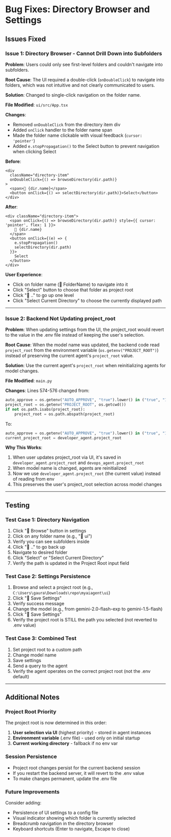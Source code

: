 # Bug Fixes: Directory Browser and Settings

## Issues Fixed

### Issue 1: Directory Browser - Cannot Drill Down into Subfolders
**Problem**: Users could only see first-level folders and couldn't navigate into subfolders.

**Root Cause**: The UI required a double-click (`onDoubleClick`) to navigate into folders, which was not intuitive and not clearly communicated to users.

**Solution**: Changed to single-click navigation on the folder name.

**File Modified**: `ui/src/App.tsx`

**Changes**:
- Removed `onDoubleClick` from the directory item div
- Added `onClick` handler to the folder name span
- Made the folder name clickable with visual feedback (`cursor: 'pointer'`)
- Added `e.stopPropagation()` to the Select button to prevent navigation when clicking Select

**Before**:
```tsx
<div 
  className="directory-item"
  onDoubleClick={() => browseDirectory(dir.path)}
>
  <span>📁 {dir.name}</span>
  <button onClick={() => selectDirectory(dir.path)}>Select</button>
</div>
```

**After**:
```tsx
<div className="directory-item">
  <span onClick={() => browseDirectory(dir.path)} style={{ cursor: 'pointer', flex: 1 }}>
    📁 {dir.name}
  </span>
  <button onClick={(e) => {
    e.stopPropagation()
    selectDirectory(dir.path)
  }}>
    Select
  </button>
</div>
```

**User Experience**:
- Click on folder name (📁 FolderName) to navigate into it
- Click "Select" button to choose that folder as project root
- Click "📁 .." to go up one level
- Click "Select Current Directory" to choose the currently displayed path

---

### Issue 2: Backend Not Updating project_root
**Problem**: When updating settings from the UI, the project_root would revert to the value in the .env file instead of keeping the user's selection.

**Root Cause**: When the model name was updated, the backend code read `project_root` from the environment variable (`os.getenv("PROJECT_ROOT")`) instead of preserving the current agent's `project_root` value.

**Solution**: Use the current agent's `project_root` when reinitializing agents for model changes.

**File Modified**: `main.py`

**Changes**:
Lines 574-576 changed from:
```python
auto_approve = os.getenv("AUTO_APPROVE", "true").lower() in ("true", "1", "yes")
project_root = os.getenv("PROJECT_ROOT", os.getcwd())
if not os.path.isabs(project_root):
    project_root = os.path.abspath(project_root)
```

To:
```python
auto_approve = os.getenv("AUTO_APPROVE", "true").lower() in ("true", "1", "yes")
current_project_root = developer_agent.project_root
```

**Why This Works**:
1. When user updates project_root via UI, it's saved in `developer_agent.project_root` and `devops_agent.project_root`
2. When model name is changed, agents are reinitialized
3. Now we use `developer_agent.project_root` (the current value) instead of reading from env
4. This preserves the user's project_root selection across model changes

---

## Testing

### Test Case 1: Directory Navigation
1. Click "📁 Browse" button in settings
2. Click on any folder name (e.g., "📁 ui")
3. Verify you can see subfolders inside
4. Click "📁 .." to go back up
5. Navigate to desired folder
6. Click "Select" or "Select Current Directory"
7. Verify the path is updated in the Project Root input field

### Test Case 2: Settings Persistence
1. Browse and select a project root (e.g., `C:\Users\gaura\Downloads\repo\myaiagent\ui`)
2. Click "💾 Save Settings"
3. Verify success message
4. Change the model (e.g., from gemini-2.0-flash-exp to gemini-1.5-flash)
5. Click "💾 Save Settings"
6. Verify the project root is STILL the path you selected (not reverted to .env value)

### Test Case 3: Combined Test
1. Set project root to a custom path
2. Change model name
3. Save settings
4. Send a query to the agent
5. Verify the agent operates on the correct project root (not the .env default)

---

## Additional Notes

### Project Root Priority
The project root is now determined in this order:
1. **User selection via UI** (highest priority) - stored in agent instances
2. **Environment variable** (.env file) - used only on initial startup
3. **Current working directory** - fallback if no env var

### Session Persistence
- Project root changes persist for the current backend session
- If you restart the backend server, it will revert to the .env value
- To make changes permanent, update the .env file

### Future Improvements
Consider adding:
- Persistence of UI settings to a config file
- Visual indicator showing which folder is currently selected
- Breadcrumb navigation in the directory browser
- Keyboard shortcuts (Enter to navigate, Escape to close)
